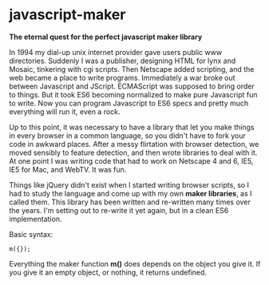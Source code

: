 # javascript-maker
**The eternal quest for the perfect javascript maker library**

In 1994 my dial-up unix internet provider gave users public www directories. 
Suddenly I was a publisher, designing HTML for lynx and Mosaic, tinkering with cgi scripts.
Then Netscape added scripting, and the web became a place to write programs.
Immediately a war broke out between Javascript and JScript.
ECMAScript was supposed to bring order to things.
But it took ES6 becoming normalized to make pure Javascript fun to write.
Now you can program Javascript to ES6 specs and pretty much everything will run it, even a rock.

Up to this point, it was necessary to have a library that let you make things in every browser in a common language,
so you didn't have to fork your code in awkward places.
After a messy flirtation with browser detection, we moved sensibly to feature detection, and then wrote libraries to deal with it.
At one point I was writing code that had to work on Netscape 4 and 6, IE5, IE5 for Mac, and WebTV. It was fun.

Things like jQuery didn't exist when I started writing browser scripts, 
so I had to study the language and come up with my own **maker libraries**, as I called them.
This library has been written and re-written many times over the years. 
I'm setting out to re-write it yet again, but in a clean ES6 implementation.

Basic syntax:
```
m({});
```
Everything the maker function **m()** does depends on the object you give it. If you give it an empty object, or nothing, it returns undefined.
